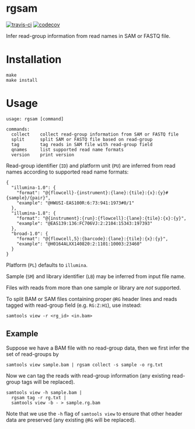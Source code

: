 # rgsam

[![travis-ci](https://travis-ci.org/djhshih/rgsam.svg?branch=master)](https://travis-ci.org/djhshih/rgsam)
[![codecov](https://codecov.io/gh/djhshih/rgsam/branch/master/graph/badge.svg)](https://codecov.io/gh/djhshih/rgsam)

Infer read-group information from read names in SAM or FASTQ file.

# Installation

```{bash}
make
make install
```

# Usage

```{bash}
usage: rgsam [command]

commands:
  collect    collect read-group information from SAM or FASTQ file
  split      split SAM or FASTQ file based on read-group
  tag        tag reads in SAM file with read-group field
  qnames     list supported read name formats
  version    print version
```

Read-group identifier (`ID`) and platform unit (`PU`) are inferred from read
names according to supported read name formats:

```{json}
{
  "illumina-1.0": {
    "format": "@{flowcell}-{instrument}:{lane}:{tile}:{x}:{y}#{sample}/{pair}",
    "example": "@HWUSI-EAS100R:6:73:941:1973#0/1"
  },
  "illumina-1.8": {
    "format": "@{instrument}:{run}:{flowcell}:{lane}:{tile}:{x}:{y}",
    "example": "@EAS139:136:FC706VJ:2:2104:15343:197393"
  },
  "broad-1.0": {
    "format": "@{flowcell,5}:{barcode}:{lane}:{tile}:{x}:{y}",
    "example": "@H0164ALXX140820:2:1101:10003:23460"
  }
}
```

Platform (`PL`) defaults to `illumina`.

Sample (`SM`) and library identifier (`LB`) may be inferred from input file name.

Files with reads from more than one sample or library are *not* supported.

To split BAM or SAM files containing proper `@RG` header lines and reads tagged
with read-group field (e.g. `RG:Z:H1`), use instead:

```{bash}
samtools view -r <rg_id> <in.bam>
```

## Example

Suppose we have a BAM file with no read-group data, then we first infer
the set of read-groups by

```{bash}
samtools view sample.bam | rgsam collect -s sample -o rg.txt
```

Now we can tag the reads with read-group information (any existing read-group
tags will be replaced).

```{bash}
samtools view -h sample.bam | 
  rgsam tag -r rg.txt |
  samtools view -b - > sample.rg.bam
```

Note that we use the `-h` flag of `samtools view` to ensure that other header data
are preserved (any existing `@RG` will be replaced).

